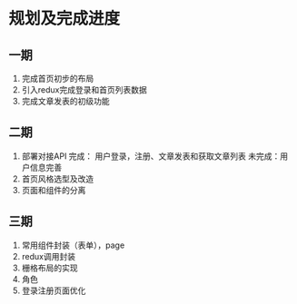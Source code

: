 # 规划及完成进度

## 一期

1. 完成首页初步的布局
2. 引入redux完成登录和首页列表数据
3. 完成文章发表的初级功能

## 二期

1. 部署对接API
   完成： 用户登录，注册、文章发表和获取文章列表
   未完成：用户信息完善
2. 首页风格选型及改造
3. 页面和组件的分离

## 三期

1. 常用组件封装（表单），page
2. redux调用封装
3. 栅格布局的实现
4. 角色
5. 登录注册页面优化
